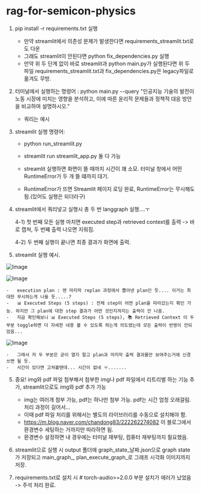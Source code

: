 # rag-for-semicon-physics

1. pip install -r requirements.txt 실행

    -   만약 streamlit에서 의존성 문제가 발생한다면 requirements_streamlit.txt로도 다운
    -   그래도 streamlit이 안된다면 python fix_dependencies.py 실행
    -   만약 위 두 단계 없이 바로 streamlit과 python main.py가 실행된다면 위 두 파일 requirements_streamlit.txt과 fix_dependencies.py은 legacy파일로 옮겨도 무방.

2. 터미널에서 실행하는 명령어 : python main.py --query "인공지능 기술의 발전이 노동 시장에 미치는 영향을 분석하고, 이에 따른 윤리적 문제들과 정책적 대응 방안을 비교하여 설명하시오."

    -   쿼리는 예시

3. streamlit 실행 명령어:

    -   python run_streamlit.py
    -   streamlit run streamlit_app.py
        둘 다 가능

    -   streamlit 실행하면 화면이 뜰 때까지 시간이 꽤 소모. 터미널 창에서 어떤 RuntimeError가 두 개 뜰 떄까지 대기.
    -   RuntimeError가 뜨면 Streamlit 페이지 로딩 완료, RuntimeError는 무시해도 됨.(있어도 실행은 되더라구)

4. streamlit에서 쿼리넣고 실행시 총 두 번 langgraph 실행....ㅜ

    4-1) 첫 번째 모든 실행 마치면 executed step과 retrieved context를 출력 -> 바로 캡쳐, 두 번쨰 출력 나오면 지워짐.
   
    4-2) 두 번째 실행이 끝나면 최종 결과가 화면에 출력.

5. streamlit 실행 예시.

![Image](https://github.com/user-attachments/assets/12186f89-56ce-4d52-94d5-1f5a973a9b90)

![Image](https://github.com/user-attachments/assets/49749f8c-d467-44d4-8f3b-966b6aa526f5)
    
    -   execution plan : 맨 마지막 replan 과정에서 뽑아낸 plan인 듯.... 이거는 최대한 무시하는게 나을 듯.....?
    -   📊 Executed Steps (5 steps) : 전체 step이 어떤 plan을 따라갔는지 확인 가능. 하지만 그 plan에 대한 step 결과가 어떤 것인지까지는 출력이 안 나옴.
    -   지금 확인해보니 📊 Executed Steps (5 steps), 📚 Retrieved Context 이 두 부분 toggle하면 더 자세한 내용 볼 수 있도록 하는게 의도였는데 모든 출력이 반영이 안되었음...

![Image](https://github.com/user-attachments/assets/9aaa7e53-8805-4d2f-8866-01a8c22d1ac7)

    -   그래서 저 두 부분은 굳이 열지 말고 plan과 마지막 출력 결과물만 보여주는거에 신경쓰면 될 듯.
    -   시간이 있다면 고쳐볼텐데... 시간이 없네 ㅜ.......

5. 중요! img와 pdf 파일 첨부해서 첨부한 img나 pdf 파일에서 리트리벌 하는 기능 추가, streamlit으로도 img와 pdf 추가 가능
    -   img는 여러개 첨부 가능, pdf는 하나만 첨부 가능. pdf는 시간 엄청 오래걸림. 처리 과정이 길어서...
    -   이때 pdf 파일 처리를 위해서는 별도의 라이브러리를 수동으로 설치해야 함.
    -   https://m.blog.naver.com/chandong83/222262274082 이 블로그에서 환경변수 세팅하는 거까지만 따라하면 됨.
    -   환경변수 설정하면 내 경우에는 터미널 재부팅, 컴퓨터 재부팅까지 필요했음.

6. streamlit으로 실행 시 output 폴더에 graph_state_날짜.json으로 graph state가 저장되고 main_graph_, plan_execute_graph_로 그래프 시각화 이미지까지 저장.

7. requirements.txt로 설치 시 # torch-audio>=2.0.0 부분 설치가 에러가 났었음 -> 주석 처리 완료.
